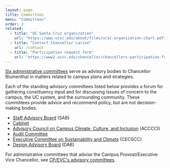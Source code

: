 ```yaml
---
layout: page
title: Committees
menu: "Committees"
order: 3
related:
  - title: "UC Santa Cruz organization"
    url: "https://www.ucsc.edu/about/files/ucsc-organization-chart.pdf"
  - title: "Contact Chancellor Larive"
    url: /contact
  - title: "Participation request form"
    url: "https://www2.ucsc.edu/chancellor/chancellors-participation-form/"
---
```


[Six administrative committees](/assets/pdfs/chancellor-committees.pdf) serve as advisory bodies to Chancellor Blumenthal in matters related to campus plans and strategies.

Each of the standing advisory committees listed below provides a forum for gathering constituency input and for discussing issues of concern to the campus, the UC system, and the surrounding community. These committees provide advice and recommend policy, but are not decision-making bodies.

- [Staff Advisory Board](/assets/pdfs/sab.pdf) (SAB)
- [Cabinet](/assets/pdfs/cabinet.pdf)
- [Advisory Council on Campus Climate, Culture, and Inclusion](/assets/pdfs/acccci.pdf) (ACCCCI)
- [Audit Committee](/assets/pdfs/audit.pdf)
- [Executive Committee on Sustainability and Climate](/assets/pdfs/cecscc.pdf) (CECSCC)
- [Design Advisory Board](/assets/pdfs/dab.pdf) (DAB)

For administrative committees that advise the Campus Provost/Executive Vice Chancellor, see [CP/EVC's advisory committees](https://cpevc.ucsc.edu/about/committees/).
